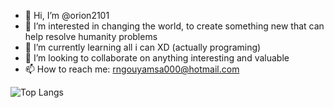 - 👋 Hi, I’m @orion2101
- 👀 I’m interested in changing the world, to create something new that can help resolve humanity problems
- 🌱 I’m currently learning all i can XD (actually programing)
- 💞️ I’m looking to collaborate on anything interesting and valuable
- 📫 How to reach me: rngouyamsa000@hotmail.com

![Top Langs](https://github-readme-stats.vercel.app/api/top-langs/?username=orion2101&layout=compact)

<!---
orion2101/orion2101 is a ✨ special ✨ repository because its `README.md` (this file) appears on your GitHub profile.
You can click the Preview link to take a look at your changes.
--->
